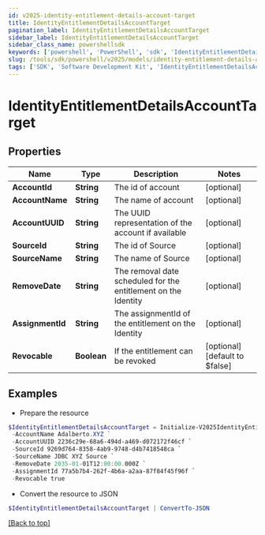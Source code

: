 ```yaml
---
id: v2025-identity-entitlement-details-account-target
title: IdentityEntitlementDetailsAccountTarget
pagination_label: IdentityEntitlementDetailsAccountTarget
sidebar_label: IdentityEntitlementDetailsAccountTarget
sidebar_class_name: powershellsdk
keywords: ['powershell', 'PowerShell', 'sdk', 'IdentityEntitlementDetailsAccountTarget', 'V2025IdentityEntitlementDetailsAccountTarget'] 
slug: /tools/sdk/powershell/v2025/models/identity-entitlement-details-account-target
tags: ['SDK', 'Software Development Kit', 'IdentityEntitlementDetailsAccountTarget', 'V2025IdentityEntitlementDetailsAccountTarget']
---
```



# IdentityEntitlementDetailsAccountTarget

## Properties

Name | Type | Description | Notes
------------ | ------------- | ------------- | -------------
**AccountId** | **String** | The id of account | [optional] 
**AccountName** | **String** | The name of account | [optional] 
**AccountUUID** | **String** | The UUID representation of the account if available | [optional] 
**SourceId** | **String** | The id of Source | [optional] 
**SourceName** | **String** | The name of Source | [optional] 
**RemoveDate** | **String** | The removal date scheduled for the entitlement on the Identity | [optional] 
**AssignmentId** | **String** | The assignmentId of the entitlement on the Identity | [optional] 
**Revocable** | **Boolean** | If the entitlement can be revoked | [optional] [default to $false]

## Examples

- Prepare the resource
```powershell
$IdentityEntitlementDetailsAccountTarget = Initialize-V2025IdentityEntitlementDetailsAccountTarget  -AccountId c5ef070e-92c6-4276-a006-98490f132dec `
 -AccountName Adalberto.XYZ `
 -AccountUUID 2236c29e-68a6-494d-a469-d072172f46cf `
 -SourceId 9269d764-8358-4ab9-9748-d4b7418548ca `
 -SourceName JDBC XYZ Source `
 -RemoveDate 2035-01-01T12:00:00.000Z `
 -AssignmentId 77a5b7b4-262f-4b6a-a2aa-87f84f45f96f `
 -Revocable true
```

- Convert the resource to JSON
```powershell
$IdentityEntitlementDetailsAccountTarget | ConvertTo-JSON
```


[[Back to top]](#) 

